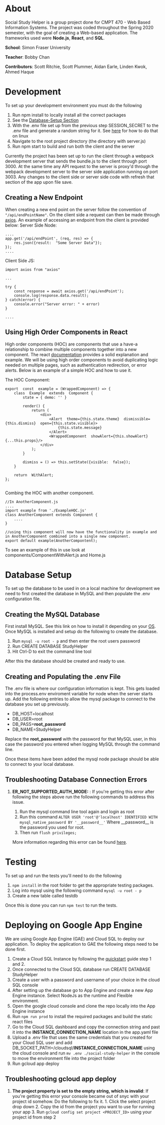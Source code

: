 # About
Social Study Helper is a group project done for CMPT 470 - Web Based Information Systems. The project was coded throughout the Spring 2020 semester, with the goal of creating a Web-based application. The frameworks used were **Node.js**, **React**, and **SQL**. 

**School**: Simon Fraser University

**Teacher**: Bobby Chan

**Contributors**: Scott Ritchie, Scott Plummer, Aidan Earle, Linden Kwok, Ahmed Haque

# Development
To set up your development environment you must do the following

 1. Run npm install to locally install all the correct packages
 2. See the  [Database-Setup Section](#Database-Setup)
 3. With the .env file set up from the previous step SESSION_SECRET to the .env file and generate a random string for it. See [here](https://unix.stackexchange.com/questions/230673/how-to-generate-a-random-string) for how to do that on linux
 4. Navigate to the root project directory (the directory with server.js)
 5. Run npm start to build and run both the client and the server
 
 Currently the project has been set up to run the client through a webpack development server that sends the bundle.js to the client through port 3000. At the same time any API request to the server is proxy'd through the webpack development server to the server side application running on port 3003. Any changes to the client side or server side code with refresh that section of the app upon file save.

## Creating a New Endpoint
When creating a new end point on the server follow the convention of `"/api/endPointName"`. On the client side a request can then be made through [axios](https://www.npmjs.com/package/axios). An example of accessing an endpoint from the client is provided below:
Server Side Node:
```
....
app.get('/api/endPoint', (req, res) => {
    res.json({result:  "Some Server Data"});
});
....
```

Client Side JS:
```
import axios from "axios" 

...

try {
    const response = await axios.get('/api/endPoint');
    console.log(response.data.result);
} catch(error) {
    console.error("Server error: " + error)
}

....
```
## Using High Order Components in React
High order components (HOC) are components that use a have-a relationship to combine multiple components together into a new component. The react [documentation](https://reactjs.org/docs/higher-order-components.html) provides a solid explanation and example. We will be using high order components to avoid duplicating logic needed on multiple pages, such as authentication redirection, or error alerts. Below is an example of a simple HOC and how to use it.

The HOC Component:
```
export  const  example = (WrappedComponent) => {
	class  Example  extends  Component {
		state = { demo: '' }

		render() {
			return (
				<div>
					<Alert  theme={this.state.theme}  dismissible={this.dismiss}  open={this.state.visible}>
						{this.state.message}
					</Alert>
					<WrappedComponent  showAlert={this.showAlert}  {...this.props}/>
				</div>
			);
		}

	    dismiss = () => this.setState({visible:  false});
    }
	
    return  WithAlert;
};


```

Combing the HOC with another component.

```
//In AnotherComponent.js
....
import example from './ExampleHOC.js'
class AnotherComponent extends Component {
	....
}

//using this component will now have the functionality in example and in AnotherComponent combined into a single new component.
export default example(AnotherCompontent);
```
 
 To see an example of this in use look at components/ComponentWithAlert.js and Home.js

# Database Setup
To set up the database to be used in on a local machine for development we need to first created the database in MySQL and then populate the .env configuration file.
## Creating the MySQL Database
First install MySQL. See this link on how to install it depending on your [OS](https://dev.mysql.com/doc/mysql-installation-excerpt/5.7/en/).  Once MySQL is installed and setup do the following to create the database.

 1. Run `mysql -u root - p` and then enter the root users password
 2. Run CREATE DATABASE StudyHelper
 3. Hit Ctrl-D to exit the command line tool

After this the database should be created and ready to use.
## Creating and Populating the .env File
The .env file is where our configuration information is kept. This gets loaded into the process.env enviroment variable for node when the server starts up. Add the following entries to allow the mysql package to connect to the database you set up previously.

 - DB_HOST=localhost
 - DB_USER=root
 - DB_PASS=__root_password__
 - DB_NAME=StudyHelper

Replace the __root_password__ with the password for that MySQL user, in this case the password you entered when logging MySQL through the command line.

Once these items have been added the mysql node package should be able to connect to your local database.

## Troubleshooting Database Connection Errors

 1. __ER_NOT_SUPPORTED_AUTH_MODE:__ : If you're getting this error after following the steps above run the following commands to address this issue. 
	 1. Run the mysql command line tool again and login as root
	 2. Run this command `ALTER USER 'root'@'localhost' IDENTIFIED WITH mysql_native_password BY '__password__'` Where __password\_\_ is the password you used for root.
	 3. Then run ``flush privileges;``

	More information regarding this error can be found [here](https://stackoverflow.com/questions/50093144/mysql-8-0-client-does-not-support-authentication-protocol-requested-by-server/53382070).

# Testing
To set up and run the tests you'll need to do the following
 1. `npm install` in the root folder to get the appropriate testing packages.
 2. Log into mysql using the following command `mysql -u root - p`
 3. Create a new table called testdb

 Once this is done you can run `npm test` to run the tests.

# Deploying on Google App Engine
We are using Google App Engine (GAE) and Cloud SQL to deploy our application. To deploy the application to GAE the following steps need to be done first.

 1. Create a Cloud SQL Instance by following the [quickstart](https://cloud.google.com/sql/docs/mysql/quickstart) guide step 1 and 2.
 3. Once connected to the Cloud SQL database run CREATE DATABASE StudyHelper
 4. Create a user with a password and username of your choice in the cloud SQL console
 5. After setting up the database go to App Engine and create a new App Engine instance. Select NodeJs as the runtime and Flexible environment.
 6. Open the google cloud console and clone the repo locally into the App Engine instance
 7. Run `npm run prod` to install the required packages and build the static react files
 8. Go to the Cloud SQL dashboard and copy the connection string and past it into the **INSTANCE_CONNECTION_NAME** location in the app.yaml file
 9. Upload a .env file that uses the same credentials that you created for your Cloud SQL user and add DB_SOCKET_PATH=/cloudsql/**INSTANCE_CONNECTION_NAME** using the cloud console and run `mv .env ./social-study-helper` in the console to move the environment file into the project folder
 10. Run gcloud app deploy

 ## Troubleshooting gcloud app deploy
  1. __The project property is set to the empty string, which is invalid__: If you're getting this error your console became out of snyc with your project id somehow. Do the following to fix it.
	1. Click the select project drop down
	2. Copy the id from the project you want to use for running your app
	3. Run `gcloud config set project <PROJECT_ID>` using your project id from step 2
